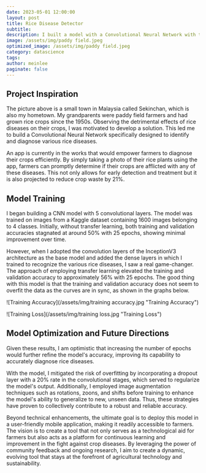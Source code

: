 ```yaml
---
date: 2023-05-01 12:00:00
layout: post
title: Rice Disease Detector 
subtitle: 
description: I built a model with a Convolutional Neural Network with transfer learning to detect various rice diseases 
image: /assets/img/paddy field.jpeg
optimized_image: /assets/img/paddy field.jpeg
category: datascience
tags:
author: meinlee
paginate: false
---
```



<h2 id="Project Inspiration">Project Inspiration</h2>

The picture above is a small town in Malaysia called Sekinchan, which is also my hometown. My grandparents were paddy field farmers and had grown rice crops since the 1950s. Observing the detrimental effects of rice diseases on their crops, I was motivated to develop a solution. This led me to build a Convolutional Neural Network specifically designed to identify and diagnose various rice diseases. 

An app is currently in the works that would empower farmers to diagnose their crops efficiently. By simply taking a photo of their rice plants using the app, farmers can promptly determine if their crops are afflicted with any of these diseases. This not only allows for early detection and treatment but it is also projected to reduce crop waste by 21%. 

 
<h2 id="Model Training"> Model Training </h2>

I began building a CNN model with 5 convolutional layers. The model was trained on images from a Kaggle dataset containing 1600 images belonging to 4 classes. Initially, without transfer learning, both training and validation accuracies stagnated at around 50% with 25 epochs, showing minimal improvement over time. 

However, when I adopted the convolution layers of the InceptionV3 architecture as the base model and added the dense layers in which I trained to recognize the various rice diseases, I saw a real game-changer. The approach of employing transfer learning elevated the training and validation accuracy to approximately 56% with 25 epochs. The good thing with this model is that the training and validation accuracy does not seem to overfit the data as the curves are in sync, as shown in the graphs below. 

![Training Accuracy](/assets/img/training accuracy.jpg "Training Accuracy")

![Training Loss](/assets/img/training loss.jpg "Training Loss")

<h2 id="Model Optimization and Future Directions">Model Optimization and Future Directions</h2>

Given these results, I am optimistic that increasing the number of epochs would further refine the model's accuracy, improving its capability to accurately diagnose rice diseases.  

With the model, I mitigated the risk of overfitting by incorporating a dropout layer with a 20% rate in the convolutional stages, which served to regularize the model's output. Additionally, I employed image augmentation techniques such as rotations, zoons, and shifts before training to enhance the model's ability to generalize to new, unseen data. Thus, these strategies have proven to collectively contribute to a robust and reliable accuracy. 

Beyond technical enhancements, the ultimate goal is to deploy this model in a user-friendly mobile application, making it readily accessible to farmers. The vision is to create a tool that not only serves as a technological aid for farmers but also acts as a platform for continuous learning and improvement in the fight against crop diseases. By leveraging the power of community feedback and ongoing research, I aim to create a dynamic, evolving tool that stays at the forefront of agricultural technology and sustainability.





